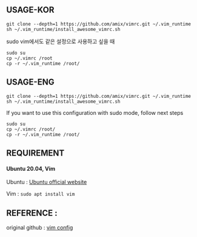 ## USAGE-KOR
```
git clone --depth=1 https://github.com/amix/vimrc.git ~/.vim_runtime
sh ~/.vim_runtime/install_awesome_vimrc.sh
```
sudo vim에서도 같은 설정으로 사용하고 싶을 때
```
sudo su
cp ~/.vimrc /root
cp -r ~/.vim_runtime /root/
```

## USAGE-ENG
```
git clone --depth=1 https://github.com/amix/vimrc.git ~/.vim_runtime
sh ~/.vim_runtime/install_awesome_vimrc.sh
```
If you want to use this configuration with sudo mode, follow next steps
```
sudo su
cp ~/.vimrc /root/
cp -r ~/.vim_runtime /root/
```

## REQUIREMENT

#### Ubuntu 20.04, Vim
Ubuntu : [Ubuntu official website](https://ubuntu.com/)<br>

Vim : ```sudo apt install vim```
## REFERENCE :
original github : [vim config](https://github.com/amix/vimrc)
